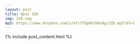 ```yaml
---
layout: post
title: Opus 326
img: 326.svg
mp3: https://www.dropbox.com/s/a7r7f9p0etbbv0g/326.mp3?dl=1
---
```


{% include post_content.html %}
